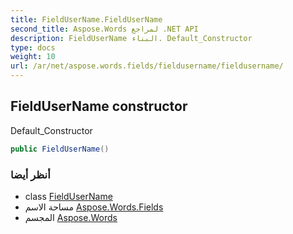 ```yaml
---
title: FieldUserName.FieldUserName
second_title: Aspose.Words لمراجع .NET API
description: FieldUserName البناء. Default_Constructor
type: docs
weight: 10
url: /ar/net/aspose.words.fields/fieldusername/fieldusername/
---
```

## FieldUserName constructor

Default_Constructor

```csharp
public FieldUserName()
```

### أنظر أيضا

* class [FieldUserName](../)
* مساحة الاسم [Aspose.Words.Fields](../../fieldusername/)
* المجسم [Aspose.Words](../../../)


